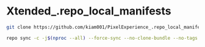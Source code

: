 # Xtended_.repo_local_manifests

```bash
git clone https://github.com/kiam001/PixelExperience_.repo_local_manifests .repo/local_manifests
```
```bash
repo sync -c -j$(nproc --all) --force-sync --no-clone-bundle --no-tags
```
